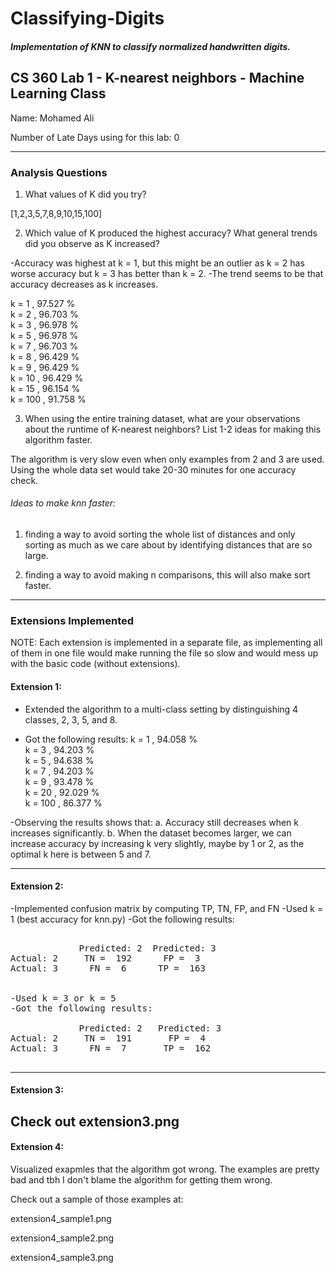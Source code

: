 # Classifying-Digits

##### Implementation of KNN to classify normalized handwritten digits.

## CS 360 Lab 1 - K-nearest neighbors - Machine Learning Class

Name: Mohamed Ali

Number of Late Days using for this lab: 0

---

### Analysis Questions

1. What values of K did you try?

[1,2,3,5,7,8,9,10,15,100]

2. Which value of K produced the highest accuracy? What general trends did you observe as K increased?

-Accuracy was highest at k = 1, but this might be an outlier as k = 2 has worse accuracy but k = 3 has better than k = 2.
-The trend seems to be that accuracy decreases as k increases.

k =  1 ,  97.527 %  
k =  2 ,  96.703 %  
k =  3 ,  96.978 %  
k =  5 ,  96.978 %  
k =  7 ,  96.703 %  
k =  8 ,  96.429 %  
k =  9 ,  96.429 %  
k =  10 ,  96.429 %  
k =  15 ,  96.154 %  
k =  100 ,  91.758 %  

3. When using the entire training dataset, what are your observations about the runtime of K-nearest neighbors? List 1-2 ideas for making this algorithm faster.

The algorithm is very slow even when only examples from 2 and 3 are used. 
Using the whole data set would take 20-30 minutes for one accuracy check.

###### Ideas to make knn faster:

1. finding a way to avoid sorting the whole list of distances and only sorting as much as we care about by identifying distances that are so large.

2. finding a way to avoid making n comparisons, this will also make sort faster.


---


### Extensions Implemented

NOTE: Each extension is implemented in a separate file, as implementing all of them in one file would make running the file so slow and would mess up with the basic code (without extensions).

#### Extension 1:

- Extended the algorithm to a multi-class setting by distinguishing 4 classes, 2, 3, 5, and 8.

- Got the following results:
k =  1 ,  94.058 %  
k =  3 ,  94.203 %  
k =  5 ,  94.638 %  
k =  7 ,  94.203 %  
k =  9 ,  93.478 %  
k =  20 ,  92.029 %  
k =  100 ,  86.377 %  

-Observing the results shows that:
  a. Accuracy still decreases when k increases significantly.
  b. When the dataset becomes larger, we can increase accuracy by increasing k very slightly, maybe by 1 or 2, as the optimal k here is between 5 and 7.

-------------------------------------------------------------------------------

#### Extension 2:

-Implemented confusion matrix by computing TP, TN, FP, and FN
-Used k = 1 (best accuracy for knn.py)
-Got the following results:

<pre>

             Predicted: 2  Predicted: 3
Actual: 2     TN =  192      FP =  3
Actual: 3      FN =  6      TP =  163


-Used k = 3 or k = 5
-Got the following results:

             Predicted: 2   Predicted: 3
Actual: 2     TN =  191       FP =  4
Actual: 3      FN =  7       TP =  162

</pre>

-------------------------------------------------------------------------------

#### Extension 3:

Check out extension3.png
--------------------------------------------------------------------------------------------

#### Extension 4:

Visualized exapmles that the algorithm got wrong. The examples are pretty bad and tbh I don't blame the algorithm for getting them wrong.   

Check out a sample of those examples at:  

extension4_sample1.png  

extension4_sample2.png  

extension4_sample3.png  
